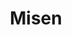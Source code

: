 ---
facebook: http://facebook.com/misenkitchen
instagram: http://instagram.com/misenkitchen
logohandle: misen
sort: misen
title: Misen
twitter: https://x.com/misenkitchen
website: https://misen.com/
---